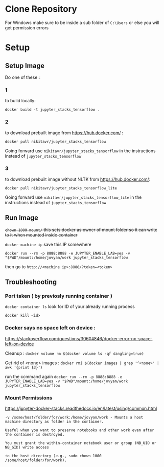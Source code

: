 # Clone Repository

For Windows make sure to be inside a sub folder of `C:\Users` or else you will get permission errors

# Setup

## Setup Image

Do one of these :

### 1

to build locally:

`docker build -t jupyter_stacks_tensorflow . `

### 2

to download prebuilt image from https://hub.docker.com/ :

`docker pull nikitavr/jupyter_stacks_tensorflow`

Going forward use `nikitavr/jupyter_stacks_tensorflow` in the instructions instead of `jupyter_stacks_tensorflow`

### 3

to download prebuilt image without NLTK from https://hub.docker.com/:

`docker pull nikitavr/jupyter_stacks_tensorflow_lite`

Going forward use `nikitavr/jupyter_stacks_tensorflow_lite` in the instructions instead of `jupyter_stacks_tensorflow`

## Run Image

~~`chown 1000 mount/` this sets docker as owner of mount folder so it can write to it when mounted inside container~~

`docker-machine ip` save this IP somewhere

`docker run --rm -p 8888:8888 -e JUPYTER_ENABLE_LAB=yes -v "$PWD"/mount:/home/jovyan/work jupyter_stacks_tensorflow`

then go to `http://<machine ip>:8888/?token=<token>`

## Troubleshooting

### Port taken ( by previosly running container ) 

`docker container ls` look for ID of your already running process

`docker kill <id>`

### Docker says no space left on device :

https://stackoverflow.com/questions/30604846/docker-error-no-space-left-on-device

Cleanup : `docker volume rm $(docker volume ls -qf dangling=true)`

Get rid of \<none\> images : `docker rmi $(docker images | grep '^<none>' | awk '{print $3}')`

run the command again `docker run --rm -p 8888:8888 -e JUPYTER_ENABLE_LAB=yes -v "$PWD"/mount:/home/jovyan/work jupyter_stacks_tensorflow`

### Mount Permissions

https://jupyter-docker-stacks.readthedocs.io/en/latest/using/common.html


```
-v /some/host/folder/for/work:/home/jovyan/work - Mounts a host machine directory as folder in the container.

Useful when you want to preserve notebooks and other work even after the container is destroyed.

You must grant the within-container notebook user or group (NB_UID or NB_GID) write access 

to the host directory (e.g., sudo chown 1000 /some/host/folder/for/work).
```

